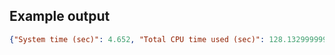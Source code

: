 

## Example output

```json
{"System time (sec)": 4.652, "Total CPU time used (sec)": 128.13299999999998, "User time (sec)": 123.483, "Elapsed time (sec)": 130.72}
```

